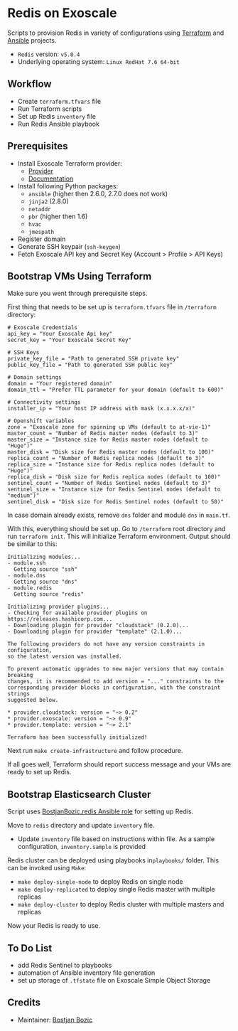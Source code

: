 # Redis on Exoscale
Scripts to provision Redis in variety of configurations using [Terraform](https://www.terraform.io) and [Ansible](https://www.ansible.com/) projects.
* `Redis` version: `v5.0.4`
* Underlying operating system: `Linux RedHat 7.6 64-bit`

## Workflow
* Create `terraform.tfvars` file
* Run Terraform scripts
* Set up Redis `inventory` file
* Run Redis Ansible playbook

## Prerequisites
* Install Exoscale Terraform provider:
    * [Provider](https://github.com/exoscale/terraform-provider-exoscale)
    * [Documentation](https://www.terraform.io/docs/configuration/providers.html#third-party-plugins)
* Install following Python packages:
    * `ansible` (higher then 2.6.0, 2.7.0 does not work)
    * `jinja2` (2.8.0)
    * `netaddr`
    * `pbr` (higher then 1.6)
    * `hvac`
    * `jmespath`
* Register domain
* Generate SSH keypair (`ssh-keygen`)
* Fetch Exoscale API key and Secret Key (Account > Profile > API Keys)

## Bootstrap VMs Using Terraform
Make sure you went through prerequisite steps.

First thing that needs to be set up is `terraform.tfvars` file in `/terraform` directory:
```
# Exoscale Credentials
api_key = "Your Exoscale Api key"
secret_key = "Your Exoscale Secret Key"

# SSH Keys
private_key_file = "Path to generated SSH private key"
public_key_file = "Path to generated SSH public key"

# Domain settings
domain = "Your registered domain"
domain_ttl = "Prefer TTL parameter for your domain (default to 600)"

# Connectivity settings
installer_ip = "Your host IP address with mask (x.x.x.x/x)"

# Openshift variables
zone = "Exoscale zone for spinning up VMs (default to at-vie-1)"
master_count = "Number of Redis master nodes (default to 3)"
master_size = "Instance size for Redis master nodes (default to "Huge")"
master_disk = "Disk size for Redis master nodes (default to 100)"
replica_count = "Number of Redis replica nodes (default to 3)"
replica_size = "Instance size for Redis replica nodes (default to "Huge")"
replica_disk = "Disk size for Redis replica nodes (default to 100)"
sentinel_count = "Number of Redis Sentinel nodes (default to 3)"
sentinel_size = "Instance size for Redis Sentinel nodes (default to "medium")"
sentinel_disk = "Disk size for Redis Sentinel nodes (default to 50)"
```

In case domain already exists, remove `dns` folder and module `dns` in `main.tf`.

With this, everything should be set up. Go to `/terraform` root directory and run `terraform init`. This will initialize Terraform environment. Output should be similar to this:
```
Initializing modules...
- module.ssh
  Getting source "ssh"
- module.dns
  Getting source "dns"
- module.redis
  Getting source "redis"

Initializing provider plugins...
- Checking for available provider plugins on https://releases.hashicorp.com...
- Downloading plugin for provider "cloudstack" (0.2.0)...
- Downloading plugin for provider "template" (2.1.0)...

The following providers do not have any version constraints in configuration,
so the latest version was installed.

To prevent automatic upgrades to new major versions that may contain breaking
changes, it is recommended to add version = "..." constraints to the
corresponding provider blocks in configuration, with the constraint strings
suggested below.

* provider.cloudstack: version = "~> 0.2"
* provider.exoscale: version = "~> 0.9"
* provider.template: version = "~> 2.1"

Terraform has been successfully initialized!
```

Next run `make create-infrastructure` and follow procedure.

If all goes well, Terraform should report success message and your VMs are ready to set up Redis.

## Bootstrap Elasticsearch Cluster
Script uses [BostjanBozic.redis Ansible role](https://galaxy.ansible.com/bostjanbozic/redis) for setting up Redis.

Move to `redis` directory and update `inventory` file.
* Update `inventory` file based on instructions within file. As a sample configuration, `inventory.sample` is provided

Redis cluster can be deployed using playbooks in`playbooks/` folder. This can be invoked using `Make`:
* `make deploy-single-node` to deploy Redis on single node
* `make deploy-replicated` to deploy single Redis master with multiple replicas
* `make deploy-cluster` to deploy Redis cluster with multiple masters and replicas

Now your Redis is ready to use.

## To Do List
* add Redis Sentinel to playbooks
* automation of Ansible inventory file generation
* set up storage of `.tfstate` file on Exoscale Simple Object Storage

## Credits
* Maintainer: [Bostjan Bozic](https://github.com/BostjanBozic)
